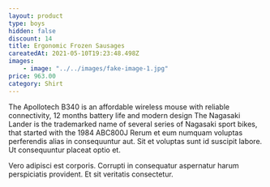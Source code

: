 ```yaml
---
layout: product
type: boys
hidden: false
discount: 14
title: Ergonomic Frozen Sausages
careatedAt: 2021-05-10T19:23:48.498Z
images:
    - image: "../../images/fake-image-1.jpg"
price: 963.00
category: Shirt
---
```

The Apollotech B340 is an affordable wireless mouse with reliable connectivity, 12 months battery life and modern design
The Nagasaki Lander is the trademarked name of several series of Nagasaki sport bikes, that started with the 1984 ABC800J
Rerum et eum numquam voluptas perferendis alias in consequuntur aut. Sit et voluptas sunt id suscipit labore. Ut consequuntur placeat optio et.
 Vero adipisci est corporis. Corrupti in consequatur aspernatur harum perspiciatis provident. Et sit veritatis consectetur.
